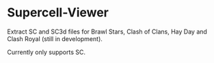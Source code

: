 # Supercell-Viewer
Extract SC and SC3d files for Brawl Stars, Clash of Clans, Hay Day and Clash Royal (still in development).

Currently only supports SC.

